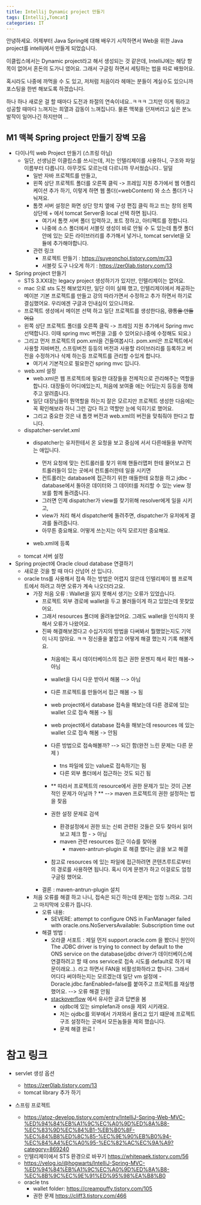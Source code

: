 ```yaml
---
title: Intellij Dynamic project 만들기 
tags: [Intellij,Tomcat]
categories: IT
---
```


안녕하세요. 
어제부터 Java Spring에 대해 배우기 시작하면서 Web을 위한 Java project를 intellij에서 만들게 되었습니다. 

이클립스에서는 Dynamic project라고 해서 생성되는 것 같은데, IntelliJ에는 해당 항목이 없어서 혼돈의 도가니 였어요. 그래서 구글링 하면서 세팅하는 법을 따로 배웠어요. 

혹시라도 나중에 까먹을 수 도 있고, 저처럼 처음이라 헤매는 분들이 계실수도 있으니까 포스팅을 한번 해보도록 하겠습니다.

하나 하나 새로운 걸 할 때마다 도전과 좌절의 연속이네요..ㅋㅋㅋ 
그치만 이게 뭐라고 성공할 때마다 느껴지는 희열과 감동이 느껴집니다. 물론 맥북을 던져버리고 싶은 분노발작이 일어나긴 하지만여 ...

## M1 맥북 Spring project 만들기 장벽 모음 
- 다이나믹 web Project 만들기 (스프링 아님)
    - 일단, 선생님은 이클립스를 쓰시는데, 저는 인텔리제이를 사용하니, 구조와 파일 이름부터 다릅니다. 아무것도 모르는데 다르니까 무서웠습니다.. 덜덜 
         - 일반 자바 프로젝트를 만들고, 
         - 왼쪽 상단 프로젝트 폴더를 오른쪽 클릭 -> 프레임 지원 추가에서 웹 어플리케이션 추가 하기, 이렇게 하면 웹 폴더(=webContent) 와 소스 폴더가 나눠져요.  
         - 톰캣 서버 설정은 화면 상단 망치 옆에 구성 편집 클릭 하고 뜨는 창의 왼쪽 상단에 + 에서 tomcat Server중 local 선택 하면 됩니다. 
            - 여기서 톰캣 서버 폴더 입력하고, 포트 정하고, 아티펙트를 정합니다. 
            - 나중에 소스 폴더에서 서블릿 생성이 바로 안될 수 도 있는데 톰캣 폴더 안에 있는 모든 라이브러리를 추가해서 넣거나, tomcat servlet을 모듈에 추가해야합니다. 
        - 관련 링크 
            - 프로젝트 만들기 : https://suyeonchoi.tistory.com/m/33
            - 서블릿 도구 나오게 하기 : https://zer0lab.tistory.com/13
- Spring project 만들기 
    - STS 3.XX대는 legacy project 생성하기가 있지만, 인텔리제이는 없어요.   
    - mac 으로 sts 도전 해보았지만, 일단 이미 실패 했고, 인텔리제이에서 제공하는 메이븐  기본 프로젝트를 만들고 강의 따라가면서 수정하고 추가 하면서 하기로 결심했어요. 우리에겐 구글과 인내심이 있으니까요. 
    - 프로젝트 생성에서 메이븐 선택 하고 일단 프로젝트를 생성한다음, ~~깡통을 만들어요~~
    - 왼쪽 상단 프로젝트 폴더를 오른쪽 클릭 -> 프레임 지원 추가에서 Spring mvc 선택합니다. 이때 spring mvc 버전을 고를 수 있어요(나중에 수정해도 되요.)
    - 그리고 먼저 프로젝트의 pom.xml을 건들여봅시다. pom.xml은 프로젝트에서 사용할 자바버전, 스프링버전 등등의 버전과 사용할 라이브러리를 등록하고 버전을 수정하거나 삭제 하는등 프로젝트를 관리할 수있게 합니다. 
        - 여기서 기본적으로 필요한건 spring mvc 입니다. 
    - web.xml 설정 
        - web.xml은 웹 프로젝트에 필요한 대장들을 전체적으로 관리해주는 역할을 합니다. 대장들이 어디에있는지, 처음에 보여줄 애는 어딨는지 등등을 정해주고 알려줍니다. 
        - 일단 대장님들이 뭔역할을 하는지 잘은 모르지만 프로젝트 생성한 다음에는 꼭 확인해보라 하니 그런 갑다 하고 역할만 눈에 익히기로 했어요. 
        - 그리고 중요한 것은 내 톰캣 버전과 web.xml의 버전을 맞춰줘야 한다고 합니다. 
    - dispatcher-servlet.xml 
        - dispatcher는 유저한테서 온 요청을 보고 중심에 서서 다른애들을 부려먹는 애입니다. 
            - 먼저 요청에 맞는 컨트롤러를 찾기 위해 핸들러맵퍼 한테 물어보고 컨트롤러들이 있는 곳에서 컨트롤러한테 일을 시키면 
            - 컨트롤러는 database에 접근하기 위한 애들한테 요청을 하고 jdbc - database에서 돌아온 데이터와 그 데이터를 처리할 수 있는 view 정보를 함께 돌려줍니다. 
            - 그러면 인제 dispatcher가 view를 찾기위해 resolver에게 일을 시키고, 
            - view가 처리 해서 dispatcher에 돌려주면, dispatcher가 유저에게 결과를 돌려줍니다. 
            - 아무튼 중요해요. 어떻게 쓰는지는 아직 모르지만 중요해요. 

        - web.xml에 등록 
    - tomcat 서버 설정 
- Spring project에 Oracle cloud database 연결하기 
    - 새로운 것을 할 때 마다 산넘어 산 입니다. 
    - oracle tns를 사용해서 접속 하는 방법은 어렵지 않은데 인텔리제이 웹 프로젝트에서 하려고 하면 오류가 계속 나오더라고요. 
        - 가장 처음 오류 : Wallet을 읽지 못해서 생기는 오류가 있었습니다. 
            -  프로젝트 외부 경로에 wallet을 두고 불러들이게 하고 있었는데 못찾았어요.
            -  그래서 resources 폴더에 올려놓았어요. 그래도 wallet을 인식하지 못해서 오류가 나왔어요. 
            -  진짜 해결해보겠다고 수십가지의 방법을 다써봐서 뭘했었는지도 기억이 나지 않아요. ㅋㅋ 정신줄을 붙잡고 어떻게 해결 했는지 기록 해볼게요. 
                - 처음에는 혹시 데이터베이스의 접근 권한 문젠지 해서 확인 해봄-> 아님
                - wallet을 다시 다운 받아서 해봄 --> 아님 
                - 다른 프로젝트를 만들어서 접근 해봄 -> 됨 
                - web project에서 database 접속을 해보는데 다른 경로에 있는 wallet 으로 접속 해봄 -> 됨 
                - web project에서 database 접속을 해보는데 resources 에 있는 wallet 으로 접속 해봄 -> 안됨 
                - 다른 방법으로 접속해볼까? --> 되긴 함(완전 느린 문제는 다른 문제 )
                    - tns 파일에 있는 value로 접속하기는 됨 
                    - 다른 외부 폴더에서 접근하는 것도 되긴 됨 
                - ** 따라서 프로젝트의 resource에서 권한 문제가 있는 것이 근본적인 문제가 아닐까 ? ** --> maven 프로젝트의 권한 설정하는 법을 찾음 

                - 권한 설정 문제로 검색 
                    - 환경설정에서 권한 또는 신뢰 관련된 것들은 모두 찾아서 읽어보고 체크 함 - > 아님
                    - maven 관련 resources 접근 이슈를 찾아봄 
                        - maven-antrun-plugin 로 해결 했다는 글을 보고 해결 
                - 참고로 resources 에 있는 파일에 접근하려면 콘텐츠루트로부터의 경로를 사용하면 됩니다. 혹시 이게 문젠가 하고 이걸로도 엄청 구글링 했어요. 
            - 결론 : maven-antrun-plugin 설치 
        - 처음 오류를 해결 하고 나니, 접속은 되긴 하는데 문제는 엄청 느려요. 그리고 마지막에 오류가 뜹니다. 
            - 오류 내용: 
                - SEVERE: attempt to configure ONS in FanManager failed with oracle.ons.NoServersAvailable: Subscription time out
            - 해결 방법 : 
                - 오라클 서포트 : 제일 먼저 support.oracle.com 을 봤더니 원인이  The JDBC driver is trying to connect by default to the ONS service on the database(jdbc driver가 데이터베이스에 연결하려고 할 때 ons service로 접속 시도를 default로 하기 때문이래요..). 라고 하면서 FAN을 비활성화하라고 합니다. 그래서 어디다 써야하는지는 모르겠는데 일단 vm 설정에 -Doracle.jdbc.fanEnabled=false를 붙여주고 프로젝트를 재실행 했어요. 
                 --> 오류 해결 안됨 
                - [stackoverflow](https://stackoverflow.com/questions/58873384/spring-boot-app-error-log-says-attempt-to-configure-ons-in-fanmanager-failed-wit) 에서 유사한 글과 답변을 봄 
                    - ojdbc에 있는 simplefan과 ons을 제외 시키래요. 
                    - 저는 ojdbc를 외부에서 가져와서 올리고 있기 떄문에 프로젝트 구조 설정하는 곳에서 모든놈들을 제외 했습니다. 
                    - 문제 해결 완료 ! 






            

# 참고 링크 

- servlet 생성 옵션
    - https://zer0lab.tistory.com/13
    - tomcat library 추가 하기 

- 스프링 프로젝트 
    - https://atoz-develop.tistory.com/entry/IntelliJ-Spring-Web-MVC-%ED%94%84%EB%A1%9C%EC%A0%9D%ED%8A%B8-%EC%83%9D%EC%84%B1-%EB%B0%8F-%EC%84%B8%ED%8C%85-%EC%9E%90%EB%B0%94-%EC%84%A4%EC%A0%95-%EC%82%AC%EC%9A%A9?category=869240
    - 인텔리제이에서 STS 환경으로 바꾸기 
    https://whitepaek.tistory.com/56
    - https://velog.io/@hogwarts/IntelliJ-Spring-MVC-%ED%94%84%EB%A1%9C%EC%A0%9D%ED%8A%B8-%EC%8B%9C%EC%9E%91%ED%95%98%EA%B8%B0
    - oracle tns 
        - wallet folder: https://creampuffy.tistory.com/105
        - 권한 문제 https://cliff3.tistory.com/466
